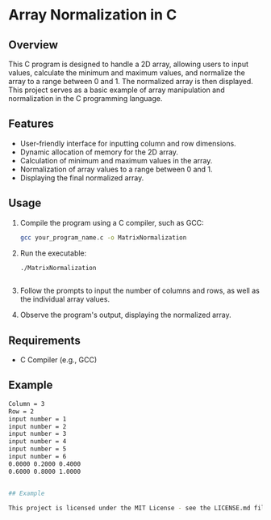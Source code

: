 # Array Normalization in C

## Overview

This C program is designed to handle a 2D array, allowing users to input values, calculate the minimum and maximum values, and normalize the array to a range between 0 and 1. The normalized array is then displayed. This project serves as a basic example of array manipulation and normalization in the C programming language.

## Features

- User-friendly interface for inputting column and row dimensions.
- Dynamic allocation of memory for the 2D array.
- Calculation of minimum and maximum values in the array.
- Normalization of array values to a range between 0 and 1.
- Displaying the final normalized array.

## Usage

1. Compile the program using a C compiler, such as GCC:

   ```bash
   gcc your_program_name.c -o MatrixNormalization

2. Run the executable:

   ```bash
   ./MatrixNormalization
  
3. Follow the prompts to input the number of columns and rows, as well as the individual array values.

4. Observe the program's output, displaying the normalized array.

## Requirements

- C Compiler (e.g., GCC)

## Example

   ```bash
   Column = 3
   Row = 2
   input number = 1
   input number = 2
   input number = 3
   input number = 4
   input number = 5
   input number = 6
   0.0000 0.2000 0.4000 
   0.6000 0.8000 1.0000


## Example

This project is licensed under the MIT License - see the LICENSE.md file for details.

